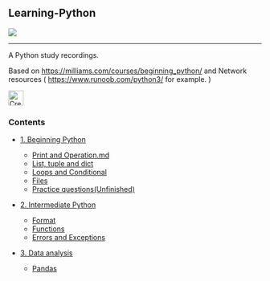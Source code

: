 ## Learning-Python


![](https://img.shields.io/badge/Language-Python-Green.svg) 

-----

A Python study recordings.

Based on https://milliams.com/courses/beginning_python/ and Network resources ( https://www.runoob.com/python3/ for example. )

<div align=left>
<a rel="python" href="https://www.python.org/">
<img alt="Creative Commons license" style="border-width:0" src="https://cdn-icons-png.flaticon.com/512/5968/5968350.png" width="30" height="30">
</a>
</div>

### Contents

* [1. Beginning Python](https://github.com/Cafwell/Learning-Python/tree/main/Beginning%20Python)
  * [Print and Operation.md](https://github.com/Cafwell/Learning-Python/blob/main/Beginning%20Python/01%20Print%20and%20Operation.md)
  * [List, tuple and dict](https://github.com/Cafwell/Learning-Python/blob/main/Beginning%20Python/02%20List%2C%20tuple%20and%20dict.md)
  * [Loops and Conditional](https://github.com/Cafwell/Learning-Python/blob/main/Beginning%20Python/01%20Print%20and%20Operation.md)
  * [Files](https://github.com/Cafwell/Learning-Python/blob/main/Beginning%20Python/04%20Files.md)
  * [Practice questions(Unfinished)](https://github.com/Cafwell/Learning-Python/blob/main/Beginning%20Python/05%20Practice%20questions.md)

* [2. Intermediate Python](https://github.com/Cafwell/Learning-Python/tree/main/Intermediate%20Python)
  * [Format](https://github.com/Cafwell/Learning-Python/blob/main/Intermediate%20Python/01%20Format.md)
  * [Functions](https://github.com/Cafwell/Learning-Python/blob/main/Intermediate%20Python/02%20Functions.md)
  * [Errors and Exceptions](https://github.com/Cafwell/Learning-Python/blob/main/Intermediate%20Python/03%20Errors%20and%20Exceptions.md)

* [3. Data analysis](https://github.com/Cafwell/Learning-Python/tree/main/Data%20analysis)
  * [Pandas](https://github.com/Cafwell/Learning-Python/blob/main/Data%20analysis/01%20Pandas.md)
